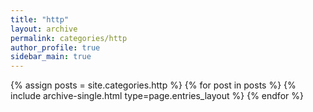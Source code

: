```yaml
---
title: "http"
layout: archive
permalink: categories/http
author_profile: true
sidebar_main: true
---
```




{% assign posts = site.categories.http %}
{% for post in posts %} {% include archive-single.html type=page.entries_layout %} {% endfor %}

